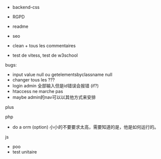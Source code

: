 * backend-css

* RGPD
* readme

* seo
* clean + tous les commentaires
* test de vitess, test de w3school

bugs:
* input value null ou getelementsbyclassname null
* changer tous les \??? 
* login admin 全部输入但是id错误会报错 (if?)
* htaccess ne marche pas
* maybe admin的nav可以以其他方式来安排



plus 

php
* do a orm (option) 小小的不要要求太高，需要知道的是，他是如何运行的。

js
* poo
* test unitaire






